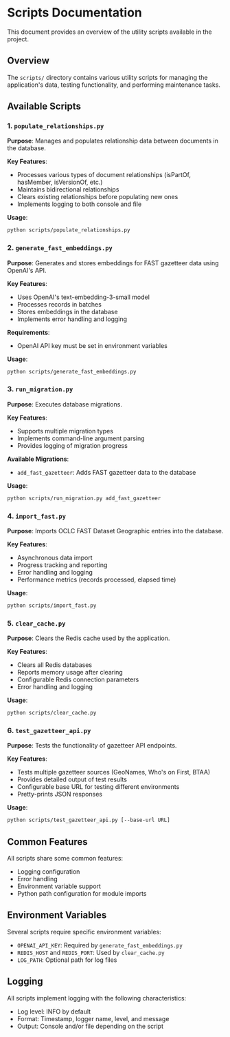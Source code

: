 # Scripts Documentation

This document provides an overview of the utility scripts available in the project.

## Overview

The `scripts/` directory contains various utility scripts for managing the application's data, testing functionality, and performing maintenance tasks.

## Available Scripts

### 1. `populate_relationships.py`

**Purpose**: Manages and populates relationship data between documents in the database.

**Key Features**:
- Processes various types of document relationships (isPartOf, hasMember, isVersionOf, etc.)
- Maintains bidirectional relationships
- Clears existing relationships before populating new ones
- Implements logging to both console and file

**Usage**:
```bash
python scripts/populate_relationships.py
```

### 2. `generate_fast_embeddings.py`

**Purpose**: Generates and stores embeddings for FAST gazetteer data using OpenAI's API.

**Key Features**:
- Uses OpenAI's text-embedding-3-small model
- Processes records in batches
- Stores embeddings in the database
- Implements error handling and logging

**Requirements**:
- OpenAI API key must be set in environment variables

**Usage**:
```bash
python scripts/generate_fast_embeddings.py
```

### 3. `run_migration.py`

**Purpose**: Executes database migrations.

**Key Features**:
- Supports multiple migration types
- Implements command-line argument parsing
- Provides logging of migration progress

**Available Migrations**:
- `add_fast_gazetteer`: Adds FAST gazetteer data to the database

**Usage**:
```bash
python scripts/run_migration.py add_fast_gazetteer
```

### 4. `import_fast.py`

**Purpose**: Imports OCLC FAST Dataset Geographic entries into the database.

**Key Features**:
- Asynchronous data import
- Progress tracking and reporting
- Error handling and logging
- Performance metrics (records processed, elapsed time)

**Usage**:
```bash
python scripts/import_fast.py
```

### 5. `clear_cache.py`

**Purpose**: Clears the Redis cache used by the application.

**Key Features**:
- Clears all Redis databases
- Reports memory usage after clearing
- Configurable Redis connection parameters
- Error handling and logging

**Usage**:
```bash
python scripts/clear_cache.py
```

### 6. `test_gazetteer_api.py`

**Purpose**: Tests the functionality of gazetteer API endpoints.

**Key Features**:
- Tests multiple gazetteer sources (GeoNames, Who's on First, BTAA)
- Provides detailed output of test results
- Configurable base URL for testing different environments
- Pretty-prints JSON responses

**Usage**:
```bash
python scripts/test_gazetteer_api.py [--base-url URL]
```

## Common Features

All scripts share some common features:
- Logging configuration
- Error handling
- Environment variable support
- Python path configuration for module imports

## Environment Variables

Several scripts require specific environment variables:

- `OPENAI_API_KEY`: Required by `generate_fast_embeddings.py`
- `REDIS_HOST` and `REDIS_PORT`: Used by `clear_cache.py`
- `LOG_PATH`: Optional path for log files

## Logging

All scripts implement logging with the following characteristics:
- Log level: INFO by default
- Format: Timestamp, logger name, level, and message
- Output: Console and/or file depending on the script 